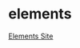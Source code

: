 # elements

<a href ="http://htmlpreview.github.io/?https://github.com/marksleator/elements/blob/master/splash.html">Elements Site</a>
